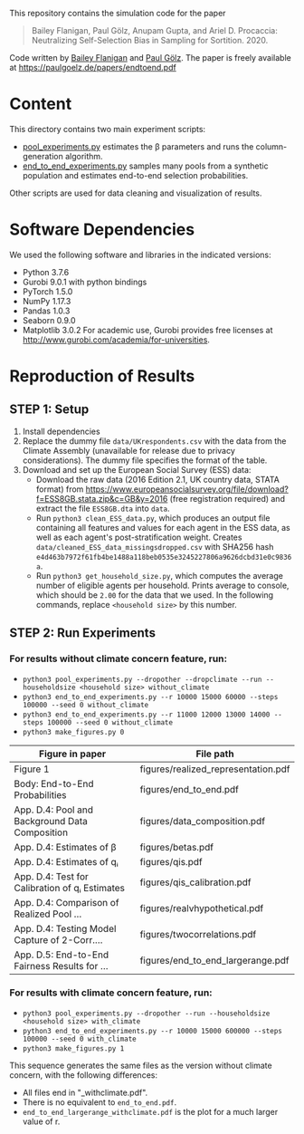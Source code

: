 This repository contains the simulation code for the paper
> Bailey Flanigan, Paul Gölz, Anupam Gupta, and Ariel D. Procaccia: Neutralizing Self-Selection Bias in Sampling for Sortition. 2020.

Code written by [Bailey Flanigan](http://baileyflanigan.com) and [Paul Gölz](https://paulgoelz.de).
The paper is freely available at https://paulgoelz.de/papers/endtoend.pdf

Content
=======
This directory contains two main experiment scripts:
- [pool_experiments.py](pool_experiments.py) estimates the β parameters and runs the column-generation algorithm.
- [end_to_end_experiments.py](end_to_end_experiments.py) samples many pools from a synthetic population and estimates end-to-end selection probabilities.

Other scripts are used for data cleaning and visualization of results.

Software Dependencies
=====================
We used the following software and libraries in the indicated versions:
- Python 3.7.6
- Gurobi 9.0.1 with python bindings
- PyTorch 1.5.0
- NumPy 1.17.3
- Pandas 1.0.3
- Seaborn 0.9.0
- Matplotlib 3.0.2
For academic use, Gurobi provides free licenses at
<http://www.gurobi.com/academia/for-universities>.

Reproduction of Results
=======================
STEP 1: Setup
-------------
1. Install dependencies
2. Replace the dummy file `data/UKrespondents.csv` with the data from the Climate Assembly (unavailable for release due to privacy considerations).
   The dummy file specifies the format of the table.
3. Download and set up the European Social Survey (ESS) data: 
    - Download the raw data (2016 Edition 2.1, UK country data, STATA format) from https://www.europeansocialsurvey.org/file/download?f=ESS8GB.stata.zip&c=GB&y=2016 (free registration required) and extract the file `ESS8GB.dta` into `data`.
    - Run `python3 clean_ESS_data.py`, which produces an output file containing all features and values for each agent in the ESS data, as well as each agent's post-stratification weight. Creates `data/cleaned_ESS_data_missingsdropped.csv` with SHA256 hash `e4d463b7972f61fb4be1488a118beb0535e3245227806a9626dcbd31e0c9836a`.
    - Run `python3 get_household_size.py`, which computes the average number of eligible agents per household. Prints average to console, which should be `2.00` for the data that we used. In the following commands, replace `<household size>` by this number.

STEP 2: Run Experiments
-----------------------
### For results without climate concern feature, run:
- `python3 pool_experiments.py --dropother --dropclimate --run --householdsize <household size> without_climate`
- `python3 end_to_end_experiments.py --r 10000 15000 60000 --steps 100000 --seed 0 without_climate`
- `python3 end_to_end_experiments.py --r 11000 12000 13000 14000 --steps 100000 --seed 0 without_climate`
- `python3 make_figures.py 0`

| Figure in paper                                | File path                                  |
|------------------------------------------------|--------------------------------------------|
| Figure 1                                       | figures/realized_representation.pdf        |
| Body: End-to-End Probabilities                 | figures/end_to_end.pdf                     |
| App. D.4: Pool and Background Data Composition | figures/data_composition.pdf               |
| App. D.4: Estimates of β                       | figures/betas.pdf                          |
| App. D.4: Estimates of qᵢ                      | figures/qis.pdf                            |
| App. D.4: Test for Calibration of qᵢ Estimates | figures/qis_calibration.pdf                |
| App. D.4: Comparison of Realized Pool …        | figures/realvhypothetical.pdf              |
| App. D.4: Testing Model Capture of 2-Corr.…    | figures/twocorrelations.pdf                |
| App. D.5: End-to-End Fairness Results for …    | figures/end_to_end_largerange.pdf          |

### For results with climate concern feature, run:
- `python3 pool_experiments.py --dropother --run --householdsize <household size> with_climate`
- `python3 end_to_end_experiments.py --r 10000 15000 600000 --steps 100000 --seed 0 with_climate`
- `python3 make_figures.py 1`

This sequence generates the same files as the version without climate concern, with the following differences:
- All files end in "_withclimate.pdf".
- There is no equivalent to `end_to_end.pdf`.
- `end_to_end_largerange_withclimate.pdf` is the plot for a much larger value of r.
